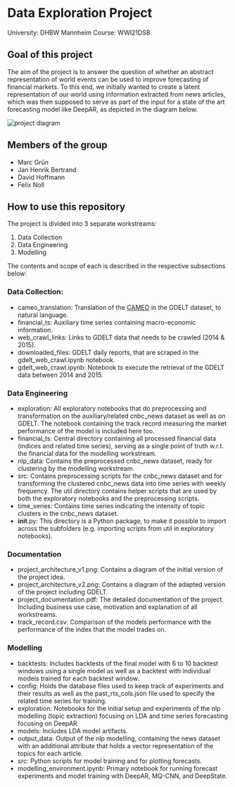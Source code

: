 # Data Exploration Project
University: DHBW Mannheim
Course: WWI21DSB

## Goal of this project
The aim of the project is to answer the question of whether an abstract representation of world events can be used to improve forecasting of financial markets. To this end, we initially wanted to create a latent representation of our world using information extracted from news articles, which was then supposed to serve as part of the input for a state of the art forecasting model like DeepAR, as depicted in the diagram below.

![project diagram](https://github.com/jhb300/project_submission_haiperformer/blob/main/documentation/project_architecture_v1.png?raw=true)

## Members of the group
- Marc Grün
- Jan Henrik Bertrand
- David Hoffmann
- Felix Noll

## How to use this repository

The project is divided into 3 separate workstreams: 

1. Data Collection
2. Data Engineering
3. Modelling

The contents and scope of each is described in the respective subsections below:

### Data Collection:
- cameo_translation: Translation of the [CAMEO](https://en.wikipedia.org/wiki/Conflict_and_Mediation_Event_Observations) in the GDELT dataset, to natural language.
- financial_ts: Auxiliary time series containing macro-economic information.
- web_crawl_links: Links to GDELT data that needs to be crawled (2014 & 2015).
- downloaded_files: GDELT daily reports, that are scraped in the gdelt_web_crawl.ipynb notebook.
- gdelt_web_crawl.ipynb: Notebook to execute the retrieval of the GDELT data between 2014 and 2015.

### Data Engineering
- exploration: All exploratory notebooks that do preprocessing and transformation on the auxiliary/related cnbc_news dataset as well as on GDELT. The notebook containing the track record measuring the market performance of the model is included here too.
- financial_ts: Central directory containing all processed financial data (indices and related time series), serving as a single point of truth w.r.t. the financial data for the modelling workstream.
- nlp_data: Contains the preprocessed cnbc_news dataset, ready for clustering by the modelling workstream.
- src: Contains preprocessing scripts for the cnbc_news dataset and for transforming the clustered cnbc_news data into time series with weekly frequency. The util directory contains helper scripts that are used by both the exploratory notebooks and the preprocessing scripts.
- time_series: Contains time series indicating the intensity of topic clusters in the cnbc_news dataset.
- __init__.py: This directory is a Python package, to make it possible to import across the subfolders (e.g. importing scripts from util in exploratory notebooks).

### Documentation
- project_architecture_v1.png: Contains a diagram of the initial version of the project idea.
- project_architecture_v2.png: Contains a diagram of the adapted version of the project including GDELT.
- project_documentation.pdf: The detailed documentation of the project. Including business use case, motivation and explanation of all workstreams.
- track_record.csv: Comparison of the models performance with the performance of the index that the model trades on.

### Modelling
- backtests: Includes backtests of the final model with 6 to 10 backtest windows using a single model as well as a backtest with individual models trained for each backtest window.
- config: Holds the database files used to keep track of experiments and their results as well as the past_rts_cols.json file used to specify the related time series for training.
- exploration: Notebooks for the initial setup and experiments of the nlp modelling (topic extraction) focusing on LDA and time series forecasting focusing on DeepAR.
- models: Includes LDA model artifacts.
- output_data: Output of the nlp modelling, containing the news dataset with an additional attribute that holds a vector representation of the topics for each article.
- src: Python scripts for model training and for plotting forecasts.
- modelling_environment.ipynb: Primary notebook for running forecast experiments and model training with DeepAR, MQ-CNN, and DeepState.
